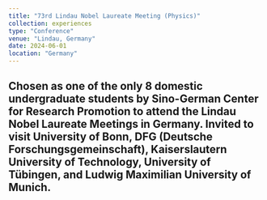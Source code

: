 ```yaml
---
title: "73rd Lindau Nobel Laureate Meeting (Physics)"
collection: experiences
type: "Conference"
venue: "Lindau, Germany"
date: 2024-06-01
location: "Germany"
---
```

Chosen as one of the only 8 domestic undergraduate students by Sino-German Center for Research Promotion to attend the Lindau Nobel Laureate Meetings in Germany. Invited to visit University of Bonn, DFG (Deutsche Forschungsgemeinschaft), Kaiserslautern University of Technology, University of Tübingen, and Ludwig Maximilian University of Munich.
---
